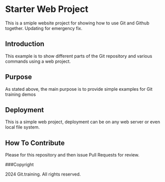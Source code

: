 # Starter Web Project

This is a smiple website project for 
showing how to use Git and Github together.
Updating for emergency fix.

## Introduction

This example is to show different parts 
of the Git repository and various commands 
using a web project.

## Purpose

As stated above, the main purpose is to 
provide simple examples for Git training 
demos

## Deployment

This is a simple web project, deployment 
can be on any web server or even local 
file system.

## How To Contribute

Please for this repository and then issue Pull Requests for
review.

###Copyright

2024 Git.training.
All rights reserved.